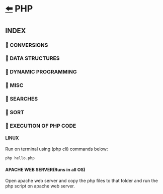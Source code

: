 # [:arrow_left:](../README.md) PHP

## INDEX

### :rocket: CONVERSIONS

### :rocket: DATA STRUCTURES

### :rocket: DYNAMIC PROGRAMMING

### :rocket: MISC

### :rocket: SEARCHES

### :rocket: SORT

### :rocket: EXECUTION OF PHP CODE

#### LINUX

Run on terminal using (php cli) commands below:

```bash
php hello.php
```

#### APACHE WEB SERVER(Runs in all OS)

Open apache web server and copy the php files to that folder and run the php script on apache web server.